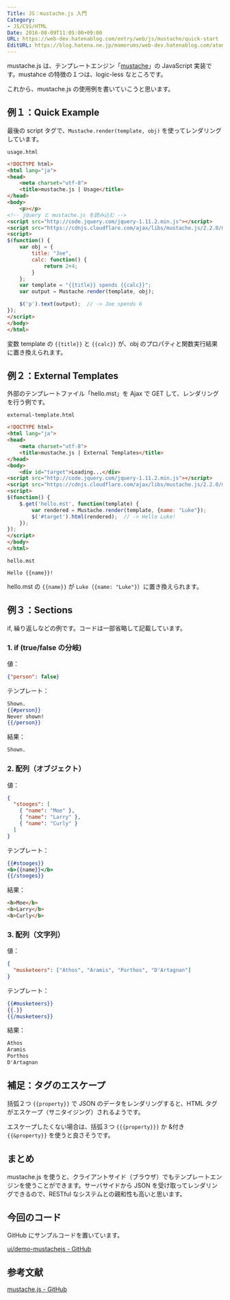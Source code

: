 ```yaml
---
Title: JS：mustache.js 入門
Category:
- JS/CSS/HTML
Date: 2016-08-09T11:05:00+09:00
URL: https://web-dev.hatenablog.com/entry/web/js/mustache/quick-start
EditURL: https://blog.hatena.ne.jp/mamorums/web-dev.hatenablog.com/atom/entry/10328749687178919230
---
```


mustache.js は、テンプレートエンジン「[mustache](http://mustache.github.io/)」の JavaScript 実装です。mustahce の特徴の１つは、logic-less なところです。

これから、mustache.js の使用例を書いていこうと思います。


## 例１：Quick Example
最後の script タグで、`Mustache.render(template, obj)` を使ってレンダリングしています。

`usage.html`

```html
<!DOCTYPE html>
<html lang="ja">
<head>
	<meta charset="utf-8">
	<title>mustache.js | Usage</title>
</head>
<body>
	<p></p>
<!-- jQuery と mustache.js を読み込む -->
<script src="http://code.jquery.com/jquery-1.11.2.min.js"></script>
<script src="https://cdnjs.cloudflare.com/ajax/libs/mustache.js/2.2.0/mustache.min.js"></script>
<script>
$(function() {
	var obj = {
		title: "Joe",
		calc: function() {
			return 2+4;
		}
	};
	var template = "{{title}} spends {{calc}}";
	var output = Mustache.render(template, obj);

	$('p').text(output);  // -> Joe spends 6
});
</script>
</body>
</html>
```

変数 template の `{{title}}` と `{{calc}}` が、obj のプロパティと関数実行結果に置き換えられます。


## 例２：External Templates
外部のテンプレートファイル「hello.mst」を Ajax で GET して、レンダリングを行う例です。

`external-template.html`

```html
<!DOCTYPE html>
<html lang="ja">
<head>
	<meta charset="utf-8">
	<title>mustache.js | External Templates</title>
</head>
<body>
	<div id="target">Loading...</div>
<script src="http://code.jquery.com/jquery-1.11.2.min.js"></script>
<script src="https://cdnjs.cloudflare.com/ajax/libs/mustache.js/2.2.0/mustache.min.js"></script>
<script>
$(function() {
	$.get('hello.mst', function(template) {
		var rendered = Mustache.render(template, {name: "Luke"});
		$('#target').html(rendered);  // -> Hello Luke!
	});
});
</script>
</body>
</html>
```

`hello.mst`

```
Hello {{name}}!
```

hello.mst の `{{name}}` が `Luke`（`{name: "Luke"}`）に置き換えられます。




## 例３：Sections
if, 繰り返しなどの例です。コードは一部省略して記載しています。

### 1. if (true/false の分岐)
値：

```json
{"person": false}
```

テンプレート：

```mustache
Shown.
{{#person}}
Never shown!
{{/person}}
```

結果：

```txt
Shown.
```


### 2. 配列（オブジェクト）
値：

```json
{
  "stooges": [
    { "name": "Moe" },
    { "name": "Larry" },
    { "name": "Curly" }
  ]
}
```

テンプレート：

```mustache
{{#stooges}}
<b>{{name}}</b>
{{/stooges}}
```

結果：

```html
<b>Moe</b>
<b>Larry</b>
<b>Curly</b>
```

### 3. 配列（文字列）
値：

```json
{
  "musketeers": ["Athos", "Aramis", "Porthos", "D'Artagnan"]
}
```

テンプレート：

```mustache
{{#musketeers}}
{{.}}
{{/musketeers}}
```

結果：

```txt
Athos
Aramis
Porthos
D'Artagnan
```

## 補足：タグのエスケープ
括弧２つ `{{property}}` で JSON のデータをレンダリングすると、HTML タグがエスケープ（サニタイジング）されるようです。

エスケープしたくない場合は、括弧３つ `{{{property}}}` か &付き `{{&property}}` を使うと良さそうです。


## まとめ
mustache.js を使うと、クライアントサイド（ブラウザ）でもテンプレートエンジンを使うことができます。サーバサイドから JSON を受け取ってレンダリングできるので、RESTful なシステムとの親和性も高いと思います。


## 今回のコード
GitHub にサンプルコードを置いています。

[ui/demo-mustachejs - GitHub](https://github.com/mamorum/blog-code/tree/master/ui/demo-mustachejs)


## 参考文献
[mustache.js - GitHub](https://github.com/janl/mustache.js/)
